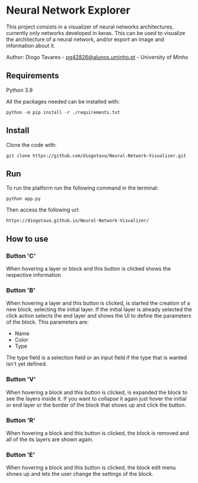 # Neural Network Explorer

This project consists in a visualizer of neural networks architectures, currently only networks developed in keras.
This can be used to visualize the architecture of a neural network, and/or export an image and information about it.

Author: Diogo Tavares - pg42826@alunos.uminho.pt - University of Minho

## Requirements

Python 3.9

All the packages needed can be installed with:
```
python -m pip install -r ./requirements.txt
```

## Install
Clone the code with:
```
git clone https://github.com/diogotava/Neural-Network-Visualizer.git
```

## Run
To run the platform run the following command in the terminal:
```
python app.py
```

Then access the following url:
```
https://diogotava.github.io/Neural-Network-Visualizer/
```

## How to use
### Button 'C'

When hovering a layer or block and this button is clicked shows the respective information

### Button 'B'

When hovering a layer and this button is clicked, is started the creation of a new block, selecting the initial layer.
If the initial layer is already selected the click action selects the end layer and shows the UI to define the parameters of the block. This parameters are:

- Name
- Color
- Type

The type field is a selection field or an input field if the type that is wanted isn't yet defined.

### Button 'V'

When hovering a block and this button is clicked, is expanded the block to see the layers inside it.
If you want to collapse it again just hover the initial or end layer or the border of the block that shows up and click the button.

### Button 'R'

When hovering a block and this button is clicked, the block is removed and all of the its layers are shown again.

### Button 'E'

When hovering a block and this button is clicked, the block edit menu shows up and lets the user change the settings of the block.
